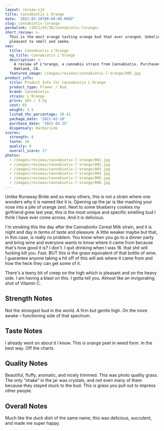 ```yaml
---
layout: review.njk
title: Cannabiotix L'Orange
date: '2021-03-28T00:00:00.000Z'
slug: cannabiotix-lorange
permalink: /2021/03/28/cannabiotix-lorange/
short_review: >-
  This is the most orange tasting orange bud that ever oranged. Unbelievably
  pleasant to smell and smoke.
seo:
  title: Cannabiotix L'Orange
  og_title: Cannabiotix L'Orange
  description: >-
    A review of L"orange, a cannabis strain from Cannabiotix. Purchased on
    Oakland, CA.
  featured_image: /images/reviews/cannabiotix-l'orange/005.jpg
product_info:
  title: Product Info for Cannabiotix L'Orange
  product_type: Flower / Bud
  brand: Cannabiotix
  strain: L'Orange
  price: $65 / 3.5g
  cost: 65
  weight: 3.5
  listed_thc_percentage: 30.41
  package_date: '2021-02-20'
  purchase_date: '2021-03-25'
  dispensary: Harborside
scores:
  strength: 8
  taste: 10
  quality: 9
  overall_score: 27
photos:
  - /images/reviews/cannabiotix-l'orange/001.jpg
  - /images/reviews/cannabiotix-l'orange/002.jpg
  - /images/reviews/cannabiotix-l'orange/003.jpg
  - /images/reviews/cannabiotix-l'orange/004.jpg
  - /images/reviews/cannabiotix-l'orange/005.jpg
  - /images/reviews/cannabiotix-l'orange/006.jpg
---
```


Unlike Runaway Bride and so many others, this is not a strain where one wonders why it is named like it is. Opening up the jar is like mashing your nose into a pile of orange zest. Next to some blueberry cookies my girlfriend grew last year, this is the most unique and specific smelling bud I think I have ever come across. And it is delicious.

I'm smoking this the day after the Cannabiotix Cereal Milk strain, and it is night and day in terms of taste and pleasure. A little weaker maybe but that, in this case, is really no problem. You know when you go to a dinner party and bring wine and everyone wants to know where it came from because that's how good it is? I don't. I quit drinking when I was 16. that shit will fucking kill you. Fast. BUT this is the grass equivalent of that bottle of wine. I guarantee anyone taking a hit off of this will ask where it came from and how the heck they can get some of it.

There's a teeny bit of creep on the high which is pleasant and on the heavy side. I am having a blast on this. I gotta tell you. Almost like an invigorating shot of Vitamin C.

## Strength Notes

Not the strongest bud in the world. A firm but gentle high. On the more awake – functioning side of that spectrum.

## Taste Notes

I already went on about it I know. This is orange peel in weed form. In the best way. Off the charts.

## Quality Notes

Beautiful, fluffy, aromatic, and nicely trimmed. This was photo quality grass. The only “shake” in the jar was crystals, and not even many of them because they stayed stuck to the bud. This is grass you pull out to impress other people.

## Overall Notes

Much like the duck dish of the same name, this was delicious, succulent, and made me super happy.
